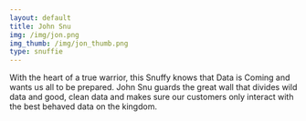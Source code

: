 ```yaml
---
layout: default
title: John Snu
img: /img/jon.png
img_thumb: /img/jon_thumb.png
type: snuffie
---
```


With the heart of a true warrior, this Snuffy knows that Data is Coming and wants us all to be prepared. John Snu guards the great wall that divides wild data and good, clean data and makes sure our customers only interact with the best behaved data on the kingdom.
